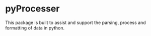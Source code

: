 # pyProcesser
This package is built to assist and support the parsing, process and formatting of data in python.
